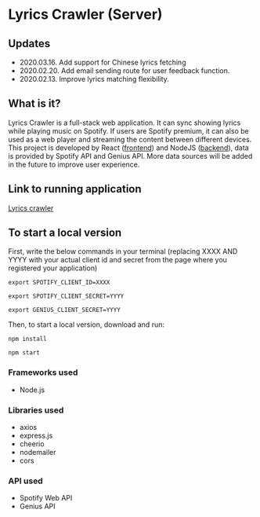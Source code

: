 # Lyrics Crawler (Server)

## Updates

* 2020.03.16. Add support for Chinese lyrics fetching
* 2020.02.20. Add email sending route for user feedback function. 
* 2020.02.13. Improve lyrics matching flexibility. 


## What is it?
Lyrics Crawler is a full-stack web application. It can sync showing lyrics while playing music on Spotify. If users are Spotify premium, it can also be used as a web player and streaming the content between different devices. This project is developed by React ([frontend](https://github.com/RuoyanMeng/lyrics_crawler_client)) and NodeJS ([backend](https://github.com/RuoyanMeng/lyrics_crawler_server)), data is provided by Spotify API and Genius API. More data sources will be added in the future to improve user experience. 

## Link to running application
[Lyrics crawler](https://lyrics-crawler.herokuapp.com/)

## To start a local version
First, write the below commands in your terminal (replacing XXXX AND YYYY with your actual client id and secret from the page where you registered your application)
<pre><code>export SPOTIFY_CLIENT_ID=XXXX</code></pre>
<pre><code>export SPOTIFY_CLIENT_SECRET=YYYY</code></pre>
<pre><code>export GENIUS_CLIENT_SECRET=YYYY</code></pre>

Then, to start a local version, download and run:
<pre><code>npm install</code></pre>
<pre><code>npm start</code></pre>

### Frameworks used
* Node.js

### Libraries used
* axios
* express.js
* cheerio
* nodemailer
* cors

### API used
* Spotify Web API
* Genius API
